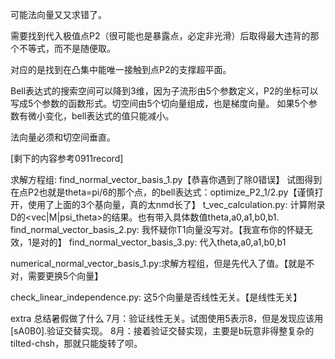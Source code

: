 可能法向量又又求错了。

需要找到代入极值点P2（很可能也是暴露点，必定非光滑）后取得最大违背的那个不等式，而不是随便取。

对应的是找到在凸集中能唯一接触到点P2的支撑超平面。

Bell表达式的搜索空间可以降到3维，因为子流形由5个参数定义，P2的坐标可以写成5个参数的函数形式。切空间由5个切向量组成，也是梯度向量。
如果5个参数有微小变化，bell表达式的值只能减小。

法向量必须和切空间垂直。

[剩下的内容参考0911record]

求解方程组: find_normal_vector_basis_1.py【恭喜你遇到了除0错误】
试图得到在点P2也就是theta=pi/6的那个点，的bell表达式：optimize_P2_1/2.py【谨慎打开，使用了上面的3个基向量，真的太nmd长了】
t_vec_calculation.py: 计算附录D的<vec|M|psi_theta>的结果。也有带入具体数值theta,a0,a1,b0,b1.
find_normal_vector_basis_2.py: 我怀疑你T1向量没写对。【我宣布你的怀疑无效，1是对的】
find_normal_vector_basis_3.py: 代入theta,a0,a1,b0,b1

numerical_normal_vector_basis_1.py:求解方程组，但是先代入了值。【就是不对，需要更换5个向量】

check_linear_independence.py: 这5个向量是否线性无关。【是线性无关】




extra
总结暑假做了什么
7月：验证线性无关。试图使用5表示8，但是发现应该用[sA0B0].验证交替实现。
8月：接着验证交替实现，主要是b玩意非得整复杂的tilted-chsh，那就只能旋转了呗。
























